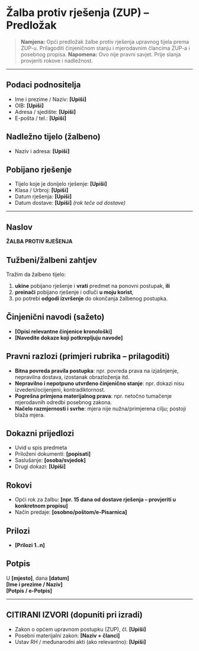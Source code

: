 # Žalba protiv rješenja (ZUP) – Predložak

> **Namjena:** Opći predložak žalbe protiv rješenja upravnog tijela prema ZUP-u. Prilagoditi činjeničnom stanju i mjerodavnim člancima ZUP-a i posebnog propisa.
> **Napomena:** Ovo nije pravni savjet. Prije slanja provjeriti rokove i nadležnost.

---

## Podaci podnositelja
- Ime i prezime / Naziv: **[Upiši]**
- OIB: **[Upiši]**
- Adresa / sjedište: **[Upiši]**
- E-pošta / tel.: **[Upiši]**

## Nadležno tijelo (žalbeno)
- Naziv i adresa: **[Upiši]**

## Pobijano rješenje
- Tijelo koje je donijelo rješenje: **[Upiši]**
- Klasa / Urbroj: **[Upiši]**
- Datum rješenja: **[Upiši]**
- Datum dostave: **[Upiši]** *(rok teče od dostave)*

---

## Naslov
**ŽALBA PROTIV RJEŠENJA**

## Tužbeni/žalbeni zahtjev
Tražim da žalbeno tijelo:
1. **ukine** pobijano rješenje i **vrati** predmet na ponovni postupak, **ili**
2. **preinači** pobijano rješenje i odluči **u moju korist**,
3. po potrebi **odgodi izvršenje** do okončanja žalbenog postupka.

## Činjenični navodi (sažeto)
- **[Opisi relevantne činjenice kronološki]**
- **[Navedite dokaze koji potkrepljuju navode]**

## Pravni razlozi (primjeri rubrika – prilagoditi)
- **Bitna povreda pravila postupka**: npr. povreda prava na izjašnjenje, nepravilna dostava, izostanak obrazloženja itd.
- **Nepravilno i nepotpuno utvrđeno činjenično stanje**: npr. dokazi nisu izvedeni/ocijenjeni, kontradiktornost.
- **Pogrešna primjena materijalnog prava**: npr. netočno tumačenje mjerodavnih odredbi posebnog zakona.
- **Načelo razmjernosti i svrhe**: mjera nije nužna/primjerena cilju; postoji blaža mjera.

## Dokazni prijedlozi
- Uvid u spis predmeta
- Priloženi dokumenti: **[popisati]**
- Saslušanje: **[osoba/svjedok]**
- Drugi dokazi: **[Upiši]**

## Rokovi
- Opći rok za žalbu: **[npr. 15 dana od dostave rješenja – provjeriti u konkretnom propisu]**
- Način predaje: **[osobno/poštom/e-Pisarnica]**

## Prilozi
- **[Prilozi 1..n]**

## Potpis
U **[mjesto]**, dana **[datum]**  
**[Ime i prezime / Naziv]**  
**[Potpis / e-Potpis]**

---

## CITIRANI IZVORI (dopuniti pri izradi)
- Zakon o općem upravnom postupku (ZUP), čl. **[Upiši]**
- Posebni materijalni zakon: **[Naziv + članci]**
- Ustav RH / međunarodni akti (ako relevantno): **[Upiši]**
